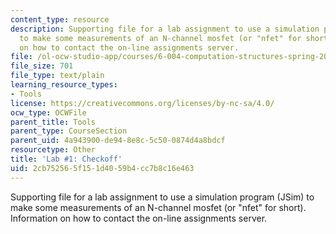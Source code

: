 ```yaml
---
content_type: resource
description: Supporting file for a lab assignment to use a simulation program (JSim)
  to make some measurements of an N-channel mosfet (or "nfet" for short). Information
  on how to contact the on-line assignments server.
file: /ol-ocw-studio-app/courses/6-004-computation-structures-spring-2009/2cb752565f151d4059b4cc7b8c16e463_lab1checkoff.jsim
file_size: 701
file_type: text/plain
learning_resource_types:
- Tools
license: https://creativecommons.org/licenses/by-nc-sa/4.0/
ocw_type: OCWFile
parent_title: Tools
parent_type: CourseSection
parent_uid: 4a943900-de94-8e8c-5c50-0874d4a8bdcf
resourcetype: Other
title: 'Lab #1: Checkoff'
uid: 2cb75256-5f15-1d40-59b4-cc7b8c16e463
---
```

Supporting file for a lab assignment to use a simulation program (JSim) to make some measurements of an N-channel mosfet (or "nfet" for short). Information on how to contact the on-line assignments server.